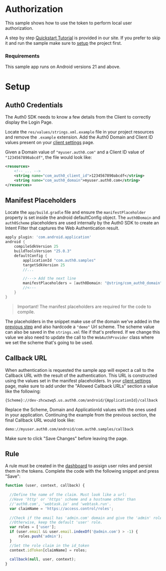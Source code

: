 # Authorization

This sample shows how to use the token to perform local user authorization.

A step by step [Quickstart Tutorial](https://auth0.com/docs/quickstart/native/android/07-authorization) is provided in our site. If you prefer to skip it and run the sample make sure to [setup](#setup) the project first.

### Requirements

This sample app runs on Android versions 21 and above.

# Setup

## Auth0 Credentials

The Auth0 SDK needs to know a few details from the Client to correctly display the Login Page. 

Locate the `res/values/strings.xml.example` file in your project resources and remove the `.example` extension. Add the Auth0 Domain and Client ID values present on your [client settings](https://manage.auth0.com/#/clients) page.

Given a Domain value of `"myuser.auth0.com"` and a Client ID value of `"1234567890abcdf"`, the file would look like:

```xml
<resources>
    <!-- ... -->
    <string name="com_auth0_client_id">1234567890abcdf</string>
    <string name="com_auth0_domain">myuser.auth0.com</string>
</resources>
```

## Manifest Placeholders

Locate the `app/build.gradle` file and ensure the `manifestPlaceholder` property is set inside the android defaultConfig object. The `auth0Domain` and `auth0Scheme` placeholders are used internally by the Auth0 SDK to create an Intent Filter that captures the Web Authentication result. 

```groovy
apply plugin: 'com.android.application'
android {
    compileSdkVersion 25
    buildToolsVersion "25.0.3"
    defaultConfig {
        applicationId "com.auth0.samples"
        targetSdkVersion 25
        //...

        //---> Add the next line
        manifestPlaceholders = [auth0Domain: "@string/com_auth0_domain", auth0Scheme: "demo"]
        //<---
    }
}
```

> Important! The manifest placeholders are required for the code to compile.

The placeholders in the snippet make use of the domain we've added in the [previous step](#auth0-credentials) and also hardcode a `"demo"` Url scheme. The scheme value can also be saved in the `strings.xml` file if that's prefered. If we change this value we also need to update the call to the `WebAuthProvider` class where we set the scheme that's going to be used.


## Callback URL

When authentication is requested the sample app will expect a call to the Callback URL with the result of the authentication. This URL is constructed using the values set in the manifest placeholders. In your [client settings](https://manage.auth0.com/#/clients) page, make sure to add under the "Allowed Callback URLs" section a value like the following:

```
{Scheme}://dev-zhcwzwq5.us.auth0.com/android/{ApplicationId}/callback
```

Replace the Scheme, Domain and ApplicationId values with the ones used in your application. Continuing the example from the previous section, the final Callback URL would look like:

```
demo://myuser.auth0.com/android/com.auth0.samples/callback
```

Make sure to click "Save Changes" before leaving the page.

## Rule

A rule must be created in the [dashboard](https://manage.auth0.com/#/rules) to assign user roles and persist them in the tokens. Complete the code with the following snippet and press "Save":

```js
function (user, context, callback) {
  
  //Define the name of the claim. Must look like a url:
  //Have 'http' or 'https' scheme and a hostname other than 
  //'auth0.com', 'webtask.io' and 'webtask.run'.
  var claimName = 'https://access.control/roles';
  
  //Check if the email has 'admin.com' domain and give the 'admin' role.
  //Otherwise, keep the default 'user' role.
  var roles = ['user'];
  if (user.email && user.email.indexOf('@admin.com') > -1) {
      roles.push('admin');
  }
  //Set the role claim in the id_token
  context.idToken[claimName] = roles;
  
  callback(null, user, context);
}
```